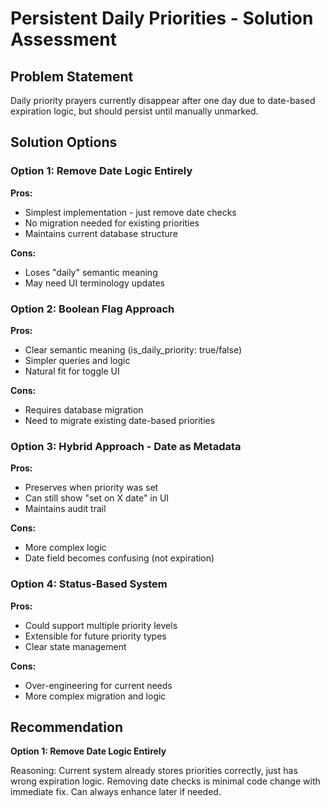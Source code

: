 # Persistent Daily Priorities - Solution Assessment

## Problem Statement
Daily priority prayers currently disappear after one day due to date-based expiration logic, but should persist until manually unmarked.

## Solution Options

### Option 1: Remove Date Logic Entirely
**Pros:**
- Simplest implementation - just remove date checks
- No migration needed for existing priorities
- Maintains current database structure

**Cons:** 
- Loses "daily" semantic meaning
- May need UI terminology updates

### Option 2: Boolean Flag Approach
**Pros:**
- Clear semantic meaning (is_daily_priority: true/false)
- Simpler queries and logic
- Natural fit for toggle UI

**Cons:**
- Requires database migration
- Need to migrate existing date-based priorities

### Option 3: Hybrid Approach - Date as Metadata
**Pros:**
- Preserves when priority was set
- Can still show "set on X date" in UI
- Maintains audit trail

**Cons:**
- More complex logic
- Date field becomes confusing (not expiration)

### Option 4: Status-Based System
**Pros:**
- Could support multiple priority levels
- Extensible for future priority types
- Clear state management

**Cons:**
- Over-engineering for current needs
- More complex migration and logic

## Recommendation

**Option 1: Remove Date Logic Entirely**

Reasoning: Current system already stores priorities correctly, just has wrong expiration logic. Removing date checks is minimal code change with immediate fix. Can always enhance later if needed.